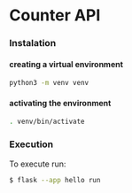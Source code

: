 # Counter API


### Instalation

#### creating a virtual environment
```sh
python3 -m venv venv
```

#### activating the environment
```sh
. venv/bin/activate
```

### Execution

To execute run:

```sh
$ flask --app hello run
```
